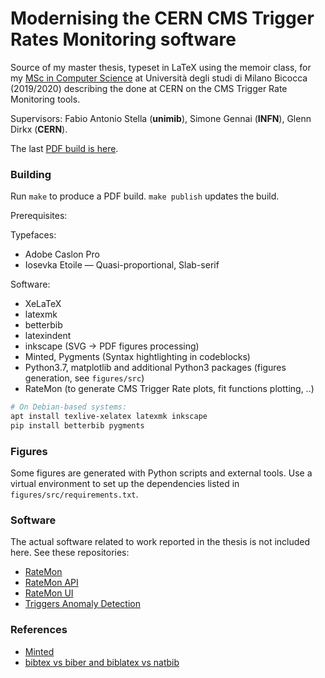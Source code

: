 # Modernising the CERN CMS Trigger Rates Monitoring software

Source of my master thesis, typeset in LaTeX using the memoir class, for my [MSc in Computer Science](https://github.com/avivace/compsci) at Università degli studi di Milano Bicocca (2019/2020) describing the done at CERN on the CMS Trigger Rate Monitoring tools.

Supervisors: Fabio Antonio Stella (**unimib**), Simone Gennai (**INFN**), Glenn Dirkx (**CERN**).

The last [PDF build is here](https://github.com/avivace/master-thesis/releases/download/final-delivery/thesis.pdf).

### Building

Run `make` to produce a PDF build. `make publish` updates the build.

Prerequisites: 

Typefaces:

- Adobe Caslon Pro
- Iosevka Etoile — Quasi-proportional, Slab-serif

Software:

- XeLaTeX
- latexmk
- betterbib
- latexindent
- inkscape (SVG -> PDF figures processing)
- Minted, Pygments (Syntax hightlighting in codeblocks)
- Python3.7, matplotlib and additional Python3 packages (figures generation, see `figures/src`)
- RateMon (to generate CMS Trigger Rate plots, fit functions plotting, ..)

```bash
# On Debian-based systems:
apt install texlive-xelatex latexmk inkscape
pip install betterbib pygments
```

### Figures

Some figures are generated with Python scripts and external tools. Use a virtual environment to set up the dependencies listed in `figures/src/requirements.txt`.

### Software

The actual software related to work reported in the thesis is not included here. See these repositories:

- [RateMon]()
- [RateMon API]()
- [RateMon UI]()
- [Triggers Anomaly Detection]()

### References

- [Minted](https://blog.wizardsoftheweb.pro/syntax-highlighting-in-latex-with-minted/#code)
- [bibtex vs biber and biblatex vs natbib](https://tex.stackexchange.com/questions/25701/bibtex-vs-biber-and-biblatex-vs-natbib)
